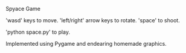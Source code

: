 Spyace Game

'wasd' keys to move.
'left/right' arrow keys to rotate.
'space' to shoot.

'python space.py' to play.

Implemented using Pygame and endearing homemade graphics.
